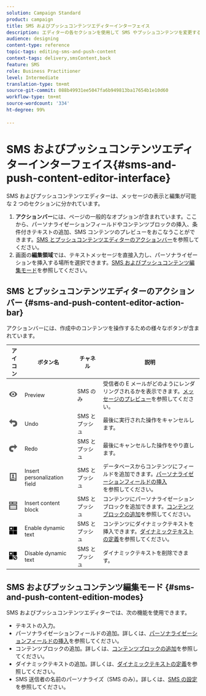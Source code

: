 ```yaml
---
solution: Campaign Standard
product: campaign
title: SMS およびプッシュコンテンツエディターインターフェイス
description: エディターの各セクションを使用して SMS やプッシュコンテンツを変更する方法について説明します。
audience: designing
content-type: reference
topic-tags: editing-sms-and-push-content
context-tags: delivery,smsContent,back
feature: SMS
role: Business Practitioner
level: Intermediate
translation-type: tm+mt
source-git-commit: 088b49931ee5047fa6b949813ba17654b1e10d60
workflow-type: tm+mt
source-wordcount: '334'
ht-degree: 99%

---
```



# SMS およびプッシュコンテンツエディターインターフェイス{#sms-and-push-content-editor-interface}

SMS およびプッシュコンテンツエディターは、メッセージの表示と編集が可能な 2 つのセクションに分かれています。

1. **アクションバー**&#x200B;には、ページの一般的なオプションが含まれています。ここから、パーソナライゼーションフィールドやコンテンツブロックの挿入、条件付きテキストの追加、SMS コンテンツのプレビューをおこなうことができます。[SMS とプッシュコンテンツエディターのアクションバー](#sms-and-push-content-editor-action-bar)を参照してください。
1. 画面の&#x200B;**編集領域**&#x200B;では、テキストメッセージを直接入力し、パーソナライゼーションを挿入する場所を選択できます。[SMS およびプッシュコンテンツ編集モード](#sms-and-push-content-edition-modes)を参照してください。

## SMS とプッシュコンテンツエディターのアクションバー {#sms-and-push-content-editor-action-bar}

アクションバーには、作成中のコンテンツを操作するための様々なボタンが含まれています。

<table> 
 <thead> 
  <tr> 
   <th> アイコン<br /> </th> 
   <th> ボタン名<br /> </th> 
   <th> チャネル<br /> </th> 
   <th> 説明<br /> </th> 
  </tr> 
 </thead> 
 <tbody> 
  <tr> 
   <td> <img height="21px" src="assets/viewon_darkgrey-24px.png" /> <br /> </td> 
   <td> <span class="uicontrol">Preview</span> <br /> </td> 
   <td> SMS のみ<br /> </td> 
   <td> 受信者の E メールがどのようにレンダリングされるかを表示できます。<a href="../../sending/using/previewing-messages.md">メッセージのプレビュー</a>を参照してください。<br /> </td> 
  </tr> 
  <tr> 
   <td> <img height="21px" src="assets/undo_darkgrey-24px.png" /> <br /> </td> 
   <td> <span class="uicontrol">Undo</span> <br /> </td> 
   <td> SMS とプッシュ<br /> </td> 
   <td> 最後に実行された操作をキャンセルします。<br /> </td> 
  </tr> 
  <tr> 
   <td> <img height="21px" src="assets/redo_darkgrey-24px.png" /> <br /> </td> 
   <td> <span class="uicontrol">Redo</span> <br /> </td> 
   <td> SMS とプッシュ<br /> </td> 
   <td> 最後にキャンセルした操作をやり直します。<br /> </td> 
  </tr> 
  <tr> 
   <td> <img height="21px" src="assets/personalization_field_darkgrey-24px.png" /> <br /> </td> 
   <td> <span class="uicontrol">Insert personalization field</span> <br /> </td> 
   <td> SMS とプッシュ<br /> </td> 
   <td> データベースからコンテンツにフィールドを追加できます。<a href="../../designing/using/personalization.md#inserting-a-personalization-field" target="_blank">パーソナライゼーションフィールドの挿入</a><br />を参照してください。 </td> 
  </tr> 
  <tr> 
   <td> <img height="21px" src="assets/personalization_block_darkgrey-24px.png" /> <br /> </td> 
   <td> <span class="uicontrol">Insert content block</span> <br /> </td> 
   <td> SMS とプッシュ<br /> </td> 
   <td> コンテンツにパーソナライゼーションブロックを追加できます。<a href="../../designing/using/personalization.md#adding-a-content-block" target="_blank">コンテンツブロックの追加</a>を参照してください。<br /> </td> 
  </tr> 
  <tr> 
   <td> <img height="21px" src="assets/dynamiccontent_24px.png" /> <br /> </td> 
   <td> <span class="uicontrol">Enable dynamic text</span> <br /> </td> 
   <td> SMS とプッシュ<br /> </td> 
   <td> コンテンツにダイナミックテキストを挿入できます。<a href="../../channels/using/defining-dynamic-text.md" target="_blank">ダイナミックテキストの定義</a>を参照してください。<br /> </td> 
  </tr> 
  <tr> 
   <td> <img height="21px" src="assets/dynamiccontentdisable_24px.png" /> <br /> </td> 
   <td> <span class="uicontrol">Disable dynamic text</span> <br /> </td> 
   <td> SMS とプッシュ<br /> </td> 
   <td> ダイナミックテキストを削除できます。<br /> </td> 
  </tr> 
 </tbody> 
</table>

## SMS およびプッシュコンテンツ編集モード {#sms-and-push-content-edition-modes}

SMS およびプッシュコンテンツエディターでは、次の機能を使用できます。

* テキストの入力。
* パーソナライゼーションフィールドの追加。詳しくは、[パーソナライゼーションフィールドの挿入](../../designing/using/personalization.md#inserting-a-personalization-field)を参照してください。
* コンテンツブロックの追加。詳しくは、[コンテンツブロックの追加](../../designing/using/personalization.md#adding-a-content-block)を参照してください。
* ダイナミックテキストの追加。詳しくは、[ダイナミックテキストの定義](../../channels/using/defining-dynamic-text.md)を参照してください。
* SMS 送信者の名前のパーソナライズ（SMS のみ）。詳しくは、[SMS の設定](../../administration/using/configuring-sms-channel.md#configuring-sms-properties)を参照してください。
